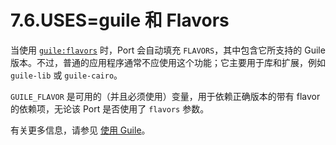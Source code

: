 # 7.6.USES=guile 和 Flavors

当使用 [`guile:flavors`](https://docs.freebsd.org/en/books/porters-handbook/uses/#uses-guile) 时，Port 会自动填充 `FLAVORS`，其中包含它所支持的 Guile 版本。不过，普通的应用程序通常不应使用这个功能；它主要用于库和扩展，例如 `guile-lib` 或 `guile-cairo`。

`GUILE_FLAVOR` 是可用的（并且必须使用）变量，用于依赖正确版本的带有 flavor 的依赖项，无论该 Port 是否使用了 `flavors` 参数。

有关更多信息，请参见 [使用 Guile](https://docs.freebsd.org/en/books/porters-handbook/special/#using-guile)。
